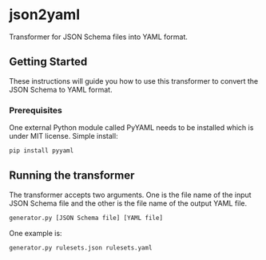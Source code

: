 # json2yaml

Transformer for JSON Schema files into YAML format.

## Getting Started

These instructions will guide you how to use this transformer to convert the JSON Schema to YAML format.

### Prerequisites

One external Python module called PyYAML needs to be installed which is under MIT license. Simple install:

```sh
pip install pyyaml
```

## Running the transformer

The transformer accepts two arguments. One is the file name of the input JSON Schema file and the other is the file name of the output YAML file.

```sh
generator.py [JSON Schema file] [YAML file]
```

One example is:

```
generator.py rulesets.json rulesets.yaml
```